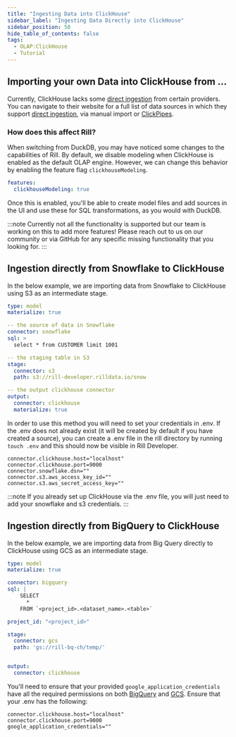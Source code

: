 ```yaml
---
title: "Ingesting Data into ClickHouse"
sidebar_label: "Ingesting Data Directly into ClickHouse"
sidebar_position: 50
hide_table_of_contents: false
tags:
  - OLAP:ClickHouse
  - Tutorial
---
```


## Importing your own Data into ClickHouse from ...

Currently, ClickHouse lacks some [direct ingestion](https://clickhouse.com/docs/en/migrations/snowflake) from certain providers. You can navigate to their website for a full list of data sources in which they support [direct ingestion](https://clickhouse.com/docs/en/integrations), via manual import or [ClickPipes](https://clickhouse.com/cloud/clickpipes).

### How does this affect Rill?

When switching from DuckDB, you may have noticed some changes to the capabilities of Rill. By default, we disable modeling when ClickHouse is enabled as the default OLAP engine. However, we can change this behavior by enabling the feature flag `clickhouseModeling`.

```yaml
features:
  clickhouseModeling: true
  ```

Once this is enabled, you'll be able to create model files and add sources in the UI and use these for SQL transformations, as you would with DuckDB. 

:::note
Currently not all the functionality is supported but our team is working on this to add more features! Please reach out to us on our community or via GitHub for any specific missing functionality that you looking for.
:::

## Ingestion directly from Snowflake to ClickHouse

In the below example, we are importing data from Snowflake to ClickHouse using S3 as an intermediate stage.
```yaml
type: model
materialize: true 

-- the source of data in Snowflake
connector: snowflake
sql: >
  select * from CUSTOMER limit 1001

-- the staging table in S3
stage:
  connector: s3
  path: s3://rill-developer.rilldata.io/snow

-- the output clickhouse connector
output:
  connector: clickhouse
  materialize: true
```

In order to use this method you will need to set your credentials in .env. If the .env does not already exist (it will be created by default if you have created a source), you can create a .env file in the rill directory by running `touch .env` and this should now be visible in Rill Developer.

```
connector.clickhouse.host="localhost"
connector.clickhouse.port=9000
connector.snowflake.dsn=""
connector.s3.aws_access_key_id=""
connector.s3.aws_secret_access_key=""
```
:::note
If you already set up ClickHouse via the .env file, you will just need to add your snowflake and s3 credentials.
:::


## Ingestion directly from BigQuery to ClickHouse

In the below example, we are importing data from Big Query directly to ClickHouse using GCS as an intermediate stage.


```yaml
type: model
materialize: true 

connector: bigquery
sql: |
    SELECT
      *
    FROM `<project_id>.<dataset_name>.<table>`

project_id: "<project_id>"

stage:
  connector: gcs
  path: 'gs://rill-bq-ch/temp/'


output:
  connector: clickhouse
```

You'll need to ensure that your provided `google_application_credentials` have all the required permissions on both [BigQuery](https://cloud.google.com/bigquery/docs/access-control) and [GCS](https://cloud.google.com/storage/docs/access-control/iam-roles). Ensure that your .env has the following:

```
connector.clickhouse.host="localhost"
connector.clickhouse.port=9000
google_application_credentials=""
```